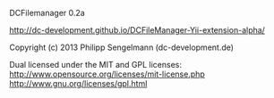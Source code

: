 DCFilemanager 0.2a

http://dc-development.github.io/DCFileManager-Yii-extension-alpha/

Copyright (c) 2013 Philipp Sengelmann (dc-development.de)

Dual licensed under the MIT and GPL licenses:
  http://www.opensource.org/licenses/mit-license.php
  http://www.gnu.org/licenses/gpl.html
